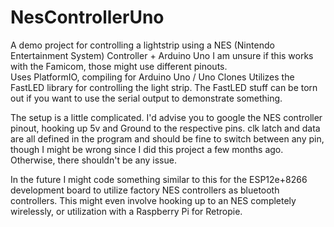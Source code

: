 # NesControllerUno
A demo project for controlling a lightstrip using a NES (Nintendo Entertainment System) Controller + Arduino Uno
I am unsure if this works with the Famicom, those might use different pinouts.  
Uses PlatformIO, compiling for Arduino Uno / Uno Clones
Utilizes the FastLED library for controlling the light strip.
The FastLED stuff can be torn out if you want to use the serial output to demonstrate something.

The setup is a little complicated.  I'd advise you to google the NES controller pinout, hooking up 5v and Ground to the respective pins.
clk latch and data are all defined in the program and should be fine to switch between any pin, though I might be wrong since I did this project a few months ago.
Otherwise, there shouldn't be any issue.

In the future I might code something similar to this for the ESP12e+8266 development board to utilize factory NES controllers as bluetooth controllers.  This might even involve hooking up to an NES completely wirelessly, or utilization with a Raspberry Pi for Retropie.  
